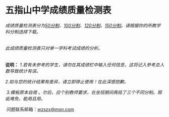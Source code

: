 # 五指山中学成绩质量检测表

######         成绩质量检测表分为[50分制](https://github.com/wzszx/Excel-cj/blob/master/%E6%88%90%E7%BB%A9%E8%B4%A8%E9%87%8F%E6%A3%80%E6%B5%8B%E8%A1%A8%EF%BC%88%E9%AB%98%E4%B8%AD%E4%BF%A1%E6%81%AF%E4%B8%8E%E9%80%9A%E7%94%A850%E5%88%86%E5%88%B6%EF%BC%89.xlsb)、[100分制](https://raw.githubusercontent.com/wzszx/Excel-cj/master/%E6%88%90%E7%BB%A9%E8%B4%A8%E9%87%8F%E6%A3%80%E6%B5%8B%E8%A1%A8%EF%BC%88%E7%99%BE%E5%88%86%E5%88%B6%EF%BC%89.xls)、[120分制](https://github.com/wzszx/Excel-cj/blob/master/%E6%88%90%E7%BB%A9%E8%B4%A8%E9%87%8F%E6%A3%80%E6%B5%8B%E8%A1%A8%EF%BC%88120%E5%88%86%E5%88%B6%EF%BC%89.xls)、[150分制](https://github.com/wzszx/Excel-cj/blob/master/%E6%88%90%E7%BB%A9%E8%B4%A8%E9%87%8F%E6%A3%80%E6%B5%8B%E8%A1%A8%EF%BC%88150%E5%88%86%E5%88%B6%EF%BC%89.xls)。请根据你的所教学科分制选择下载。

###### 此成绩质量检测表只对单一学科考试成绩的分析。



**说明：**  *1.若有未参考的学生，请勿在其成绩栏中输入任何信息，这将记入参考总人数导致统计有误。*

​             *2.如与您的统计结果有差异，请立即停止使用！在此深感抱歉。*

​            *3.模板原本自用 。尔后，应个别教师要求，在坐班期间再捣了三个不同分制。瑕疵难免，能用且用。*

​                                                                                                     问题联系邮箱：wzszx@msn.com



